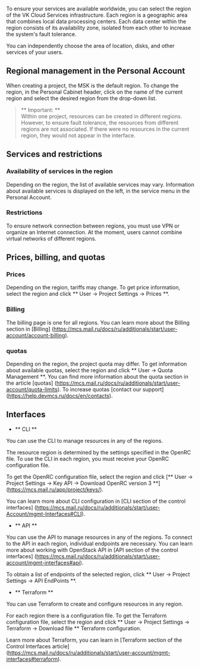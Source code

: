 To ensure your services are available worldwide, you can select the region of the VK Cloud Services infrastructure. Each region is a geographic area that combines local data processing centers. Each data center within the region consists of its availability zone, isolated from each other to increase the system's fault tolerance.

You can independently choose the area of ​​location, disks, and other services of your users.

## Regional management in the Personal Account

When creating a project, the MSK is the default region. To change the region, in the Personal Cabinet header, click on the name of the current region and select the desired region from the drop-down list.

> ** Important: ** <br> Within one project, resources can be created in different regions. However, to ensure fault tolerance, the resources from different regions are not associated. If there were no resources in the current region, they would not appear in the interface.

## Services and restrictions

### Availability of services in the region

Depending on the region, the list of available services may vary. Information about available services is displayed on the left, in the service menu in the Personal Account.

### Restrictions

To ensure network connection between regions, you must use VPN or organize an Internet connection. At the moment, users cannot combine virtual networks of different regions.

## Prices, billing, and quotas

### Prices

Depending on the region, tariffs may change. To get price information, select the region and click ** User -> Project Settings -> Prices **.

### Billing

The billing page is one for all regions. You can learn more about the Billing section in [Billing] (https://mcs.mail.ru/docs/ru/additionals/start/user-account/account-billing).

### quotas

Depending on the region, the project quota may differ. To get information about available quotas, select the region and click ** User -> Quota Management **. You can find more information about the quota section in the article [quotas] (https://mcs.mail.ru/docs/ru/additionals/start/user-account/quota-limits). To increase quotas [contact our support] (https://help.devmcs.ru/docs/en/contacts).

## Interfaces

* ** CLI **

You can use the CLI to manage resources in any of the regions.

The resource region is determined by the settings specified in the OpenRC file. To use the CLI in each region, you must receive your OpenRC configuration file.

To get the OpenRC configuration file, select the region and click [** User -> Project Settings -> Key API -> Download OpenRC version 3 **] (https://mcs.mail.ru/app/project/keys/).

You can learn more about CLI configuration in [CLI section of the control interfaces] (https://mcs.mail.ru/docs/ru/additionals/start/user-Account/mgmt-Interfaces#CLI).

* ** API **

You can use the API to manage resources in any of the regions. To connect to the API in each region, individual endpoints are necessary. You can learn more about working with OpenStack API in [API section of the control interfaces] (https://mcs.mail.ru/docs/ru/additionals/start/user-account/mgmt-interfaces#api).

To obtain a list of endpoints of the selected region, click ** User -> Project Settings -> API EndPoints **.

* ** Terraform **

You can use Terraform to create and configure resources in any region.

For each region there is a configuration file. To get the Terraform configuration file, select the region and click ** User -> Project Settings -> Terraform -> Download file ** Terraform configuration.

Learn more about Terraform, you can learn in [Terraform section of the Control Interfaces article] (https://mcs.mail.ru/docs/ru/additionals/start/user-account/mgmt-interfaces#terraform).